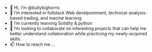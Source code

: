 - 👋 Hi, I’m @bullybighorns
- 👀 I’m interested in fullstack Web develpomment, technical-analysis-based trading, and macine learning
- 🌱 I’m currently learning Solidity & python
- 💞️ I’m looking to collaborate on interesting projects that can help me better understand collaboration while practicing my newly-acquired skills.
- 📫 How to reach me ...

<!---
bullybighorns/bullybighorns is a ✨ special ✨ repository because its `README.md` (this file) appears on your GitHub profile.
You can click the Preview link to take a look at your changes.
--->
